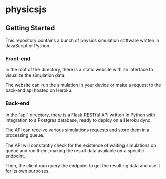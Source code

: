 # physicsjs

## Getting Started

This repository contains a bunch of physics simulation software written in JavaScript or Python.

### Front-end
In the root of the directory, there is a static website with an interface to visualize the simulation data. 

The website can run the simulation in your device or make a request to the back-end api hosted on Heroku.

### Back-end
In the "api" directory, there is a Flask RESTful API written in Python with integration to a Postgres database, ready to deploy on a Heroku dyno.

The API can receive various simulations requests and store them in a processing queue.

The API will constantly check for the existence of waiting simulations on queue and run them, making the result data available on a specific endpoint.

Then, the client can query the endpoint to get the resulting data and use it for its own purposes.
